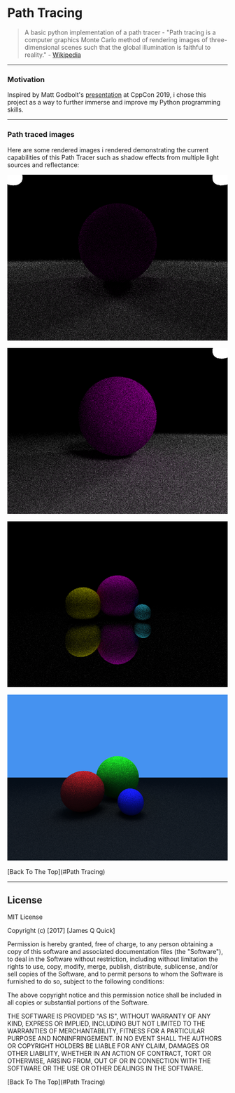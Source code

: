 # Path Tracing

> A basic python implementation of a path tracer - "Path tracing is a computer graphics Monte Carlo method of rendering images of three-dimensional scenes such that the global illumination is faithful to reality." - [Wikipedia](https://en.wikipedia.org/wiki/Path_tracing)

---

### Motivation 

Inspired by Matt Godbolt's [presentation](https://youtu.be/HG6c4Kwbv4I) at CppCon 2019, i chose this project as a way to further immerse and improve my Python programming skills. 


---

### Path traced images

Here are some rendered images i rendered demonstrating the current capabilities of this Path Tracer such as shadow effects from multiple light sources and reflectance:

![Project Image](pics/shadow_effect.png)

![Project Image](pics/moon.png)

![Project Image](pics/reflectance.png)

![Project Image](pics/blueSk.png)


[Back To The Top](#Path Tracing)

---

## License

MIT License

Copyright (c) [2017] [James Q Quick]

Permission is hereby granted, free of charge, to any person obtaining a copy
of this software and associated documentation files (the "Software"), to deal
in the Software without restriction, including without limitation the rights
to use, copy, modify, merge, publish, distribute, sublicense, and/or sell
copies of the Software, and to permit persons to whom the Software is
furnished to do so, subject to the following conditions:

The above copyright notice and this permission notice shall be included in all
copies or substantial portions of the Software.

THE SOFTWARE IS PROVIDED "AS IS", WITHOUT WARRANTY OF ANY KIND, EXPRESS OR
IMPLIED, INCLUDING BUT NOT LIMITED TO THE WARRANTIES OF MERCHANTABILITY,
FITNESS FOR A PARTICULAR PURPOSE AND NONINFRINGEMENT. IN NO EVENT SHALL THE
AUTHORS OR COPYRIGHT HOLDERS BE LIABLE FOR ANY CLAIM, DAMAGES OR OTHER
LIABILITY, WHETHER IN AN ACTION OF CONTRACT, TORT OR OTHERWISE, ARISING FROM,
OUT OF OR IN CONNECTION WITH THE SOFTWARE OR THE USE OR OTHER DEALINGS IN THE
SOFTWARE.

[Back To The Top](#Path Tracing)